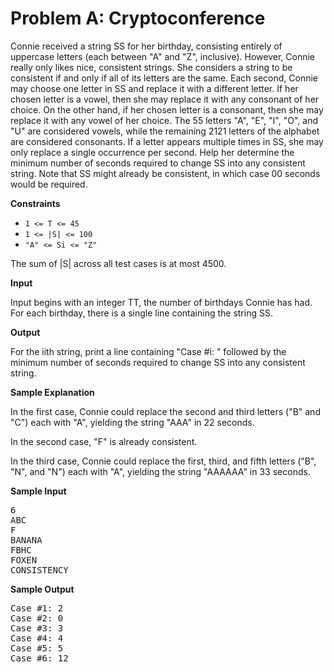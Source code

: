 # Problem A: Cryptoconference


Connie received a string SS for her birthday, consisting entirely of uppercase letters (each between "A" and "Z", inclusive).
However, Connie really only likes nice, consistent strings. She considers a string to be consistent if and only if all of its letters are the same.
Each second, Connie may choose one letter in SS and replace it with a different letter. If her chosen letter is a vowel, then she may replace it with any consonant of her choice. On the other hand, if her chosen letter is a consonant, then she may replace it with any vowel of her choice. The 55 letters "A", "E", "I", "O", and "U" are considered vowels, while the remaining 2121 letters of the alphabet are considered consonants. If a letter appears multiple times in SS, she may only replace a single occurrence per second.
Help her determine the minimum number of seconds required to change SS into any consistent string. Note that SS might already be consistent, in which case 00 seconds would be required.

**Constraints**


- `1 <= T <= 45`
- `1 <= |S| <= 100`
- `"A" <= Si <= "Z"`


The sum of |S| across all test cases is at most 4500.

**Input**

Input begins with an integer TT, the number of birthdays Connie has had. For each birthday, there is a single line containing the string SS.

**Output**

For the iith string, print a line containing "Case #i: " followed by the minimum number of seconds required to change SS into any consistent string.

**Sample Explanation**

In the first case, Connie could replace the second and third letters ("B" and "C") each with "A", yielding the string "AAA" in 22 seconds.

In the second case, "F" is already consistent.

In the third case, Connie could replace the first, third, and fifth letters ("B", "N", and "N") each with "A", yielding the string "AAAAAA" in 33 seconds.

**Sample Input**
<pre>
6
ABC
F
BANANA
FBHC
FOXEN
CONSISTENCY
</pre>

**Sample Output**
<pre>
Case #1: 2
Case #2: 0
Case #3: 3
Case #4: 4
Case #5: 5
Case #6: 12
</pre>
